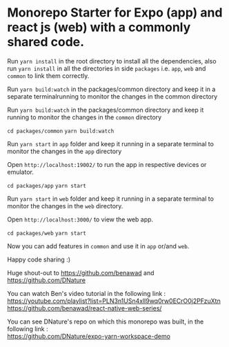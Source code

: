 # Monorepo Starter for Expo (app) and react js (web) with a commonly shared code.

Run `yarn install` in the root directory to install all the dependencies, also run `yarn install` in all the directories in side `packages` i.e. `app`, `web` and `common` to link them correctly.

Run `yarn build:watch` in the packages/common directory and keep it in a separate terminalrunning to monitor the changes in the common directory

Run `yarn build:watch` in the packages/common directory and keep it running to monitor the changes in the `common` directory

`cd packages/common`
`yarn build:watch`

Run `yarn start` in `app` folder and keep it running in a separate terminal to monitor the changes in the `app` directory<br />

Open `http://localhost:19002/` to run the app in respective devices or emulator.

`cd packages/app`
`yarn start`

Run `yarn start` in `web` folder and keep it running in a separate terminal to monitor the changes in the `web` directory.<br />

Open `http://localhost:3000/` to view the web app.

`cd packages/web`
`yarn start`

Now you can add features in `common` and use it in `app` or/and `web`.

Happy code sharing :)

Huge shout-out to https://github.com/benawad and https://github.com/DNature

You can watch Ben's video tutorial in the following link :<br />
https://youtube.com/playlist?list=PLN3n1USn4xll9wq0rw0ECrO0j2PFzuXtn<br />
https://github.com/benawad/react-native-web-series/

You can see DNature's repo on which this monorepo was built, in the following link :<br />
https://github.com/DNature/expo-yarn-workspace-demo
